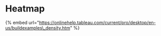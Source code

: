 # Heatmap

{% embed url="https://onlinehelp.tableau.com/current/pro/desktop/en-us/buildexamples\_density.htm" %}

